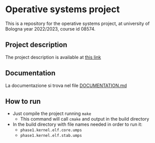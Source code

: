 # Operative systems project

This is a repository for the operative systems project, at university of Bologna
year 2022/2023, course id 08574.

## Project description

The project description is available at [this link](https://www.cs.unibo.it/~renzo/so/panda+/)

## Documentation

La documentazione si trova nel file [DOCUMENTATION.md](DOCUMENTATION.md)

## How to run
- Just compile the project running `make`
  - This command will call `cmake` and output in the build directory
- In the build directory with file names needed in order to run it:
  - `phase1.kernel.elf.core.umps`
  - `phase1.kernel.elf.stab.umps`

